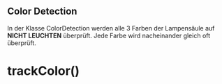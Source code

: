 ## Color Detection

In der Klasse ColorDetection werden alle 3 Farben der Lampensäule auf **NICHT LEUCHTEN** überprüft.
Jede Farbe wird nacheinander gleich oft überprüft.


# trackColor()


